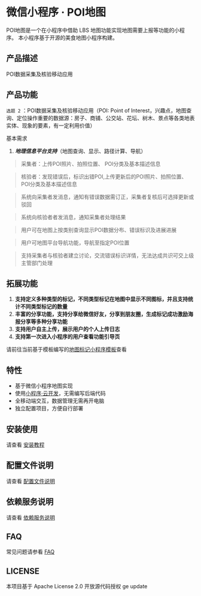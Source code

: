 # 微信小程序 · POI地图

POI地图是一个在小程序中借助 LBS 地图功能实现地图需要上报等功能的小程序。
本小程序基于开源的美食地图小程序构建。

## 产品描述

POI数据采集及核验移动应用

## 产品功能

`选题 2` ：POI数据采集及核验移动应用（POI: Point of Interest，兴趣点，地图查询、定位操作重要的数据源：房子、商铺、公交站、花坛、树木、景点等各类地表实体、现象的要素，有一定利用价值）

基本需求

1. ***地理信息平台支持***（地图查询、显示、路径计算、导航）

>采集者：上传POI照片、拍照位置、 POI分类及基本描述信息

>核验者：发现错误后，标识出错POI,上传更新后的POI照片、拍照位置、 POI分类及基本描述信息

>系统向采集者发消息，通知有错误数据需订正，采集者复核后可选择更新或驳回

>系统向核验者者发消息，通知采集者处理结果

>用户可在地图上按类别查询显示POI数据分布、错误标识及进展进展

>用户可地图平台导航功能，导航至指定POI位置

>支持采集者与核验者建立讨论，交流错误标识详情，无法达成共识可交上级主管部门处理

## 拓展功能

1. **支持定义多种类型的标记，不同类型标记在地图中显示不同图标，并且支持统计不同类型标记的数量**
2. **丰富的分享功能，支持分享给微信好友，分享到朋友圈，生成标记成功激励海报分享等多种分享功能**
3. **支持用户自主上传，展示用户的个人上传日志**
4. **支持第一次进入小程序的用户查看功能引导页**

请前往当前基于模板编写的[地图标记小程序模板](https://github.com/Volcano-Yang/map-marker-miniprogram)查看

## 特性

- 基于微信小程序地图实现
- 使用[小程序·云开发](https://developers.weixin.qq.com/miniprogram/dev/wxcloud/basis/getting-started.html)，无需编写后端代码
- 全移动端交互，数据管理无需再开电脑
- 独立配置项目，方便自行部署

## 安装使用

请查看 [安装教程](https://github.com/CloudKits/miniprogram-foodmap/wiki/Install)

## 配置文件说明

请查看 [配置文件说明](https://github.com/CloudKits/miniprogram-foodmap/wiki/Settings)

## 依赖服务说明

请查看 [依赖服务说明](https://github.com/CloudKits/miniprogram-foodmap/wiki/Service)

## FAQ

常见问题请参看 [FAQ](https://github.com/CloudKits/miniprogram-foodmap/wiki/FAQ)

## LICENSE

本项目基于 Apache License 2.0 开放源代码授权 
ge update